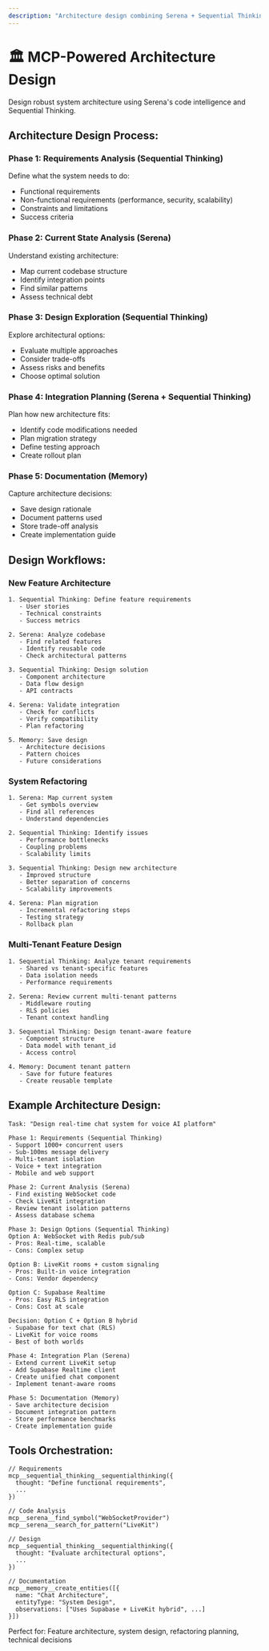 ```yaml
---
description: "Architecture design combining Serena + Sequential Thinking"
---
```


# 🏛️ MCP-Powered Architecture Design

Design robust system architecture using Serena's code intelligence and Sequential Thinking.

## Architecture Design Process:

### Phase 1: Requirements Analysis (Sequential Thinking)
Define what the system needs to do:
- Functional requirements
- Non-functional requirements (performance, security, scalability)
- Constraints and limitations
- Success criteria

### Phase 2: Current State Analysis (Serena)
Understand existing architecture:
- Map current codebase structure
- Identify integration points
- Find similar patterns
- Assess technical debt

### Phase 3: Design Exploration (Sequential Thinking)
Explore architectural options:
- Evaluate multiple approaches
- Consider trade-offs
- Assess risks and benefits
- Choose optimal solution

### Phase 4: Integration Planning (Serena + Sequential Thinking)
Plan how new architecture fits:
- Identify code modifications needed
- Plan migration strategy
- Define testing approach
- Create rollout plan

### Phase 5: Documentation (Memory)
Capture architecture decisions:
- Save design rationale
- Document patterns used
- Store trade-off analysis
- Create implementation guide

## Design Workflows:

### New Feature Architecture
```
1. Sequential Thinking: Define feature requirements
   - User stories
   - Technical constraints
   - Success metrics

2. Serena: Analyze codebase
   - Find related features
   - Identify reusable code
   - Check architectural patterns

3. Sequential Thinking: Design solution
   - Component architecture
   - Data flow design
   - API contracts

4. Serena: Validate integration
   - Check for conflicts
   - Verify compatibility
   - Plan refactoring

5. Memory: Save design
   - Architecture decisions
   - Pattern choices
   - Future considerations
```

### System Refactoring
```
1. Serena: Map current system
   - Get symbols overview
   - Find all references
   - Understand dependencies

2. Sequential Thinking: Identify issues
   - Performance bottlenecks
   - Coupling problems
   - Scalability limits

3. Sequential Thinking: Design new architecture
   - Improved structure
   - Better separation of concerns
   - Scalability improvements

4. Serena: Plan migration
   - Incremental refactoring steps
   - Testing strategy
   - Rollback plan
```

### Multi-Tenant Feature Design
```
1. Sequential Thinking: Analyze tenant requirements
   - Shared vs tenant-specific features
   - Data isolation needs
   - Performance requirements

2. Serena: Review current multi-tenant patterns
   - Middleware routing
   - RLS policies
   - Tenant context handling

3. Sequential Thinking: Design tenant-aware feature
   - Component structure
   - Data model with tenant_id
   - Access control

4. Memory: Document tenant pattern
   - Save for future features
   - Create reusable template
```

## Example Architecture Design:

```
Task: "Design real-time chat system for voice AI platform"

Phase 1: Requirements (Sequential Thinking)
- Support 1000+ concurrent users
- Sub-100ms message delivery
- Multi-tenant isolation
- Voice + text integration
- Mobile and web support

Phase 2: Current Analysis (Serena)
- Find existing WebSocket code
- Check LiveKit integration
- Review tenant isolation patterns
- Assess database schema

Phase 3: Design Options (Sequential Thinking)
Option A: WebSocket with Redis pub/sub
- Pros: Real-time, scalable
- Cons: Complex setup

Option B: LiveKit rooms + custom signaling
- Pros: Built-in voice integration
- Cons: Vendor dependency

Option C: Supabase Realtime
- Pros: Easy RLS integration
- Cons: Cost at scale

Decision: Option C + Option B hybrid
- Supabase for text chat (RLS)
- LiveKit for voice rooms
- Best of both worlds

Phase 4: Integration Plan (Serena)
- Extend current LiveKit setup
- Add Supabase Realtime client
- Create unified chat component
- Implement tenant-aware rooms

Phase 5: Documentation (Memory)
- Save architecture decision
- Document integration pattern
- Store performance benchmarks
- Create implementation guide
```

## Tools Orchestration:

```
// Requirements
mcp__sequential_thinking__sequentialthinking({
  thought: "Define functional requirements",
  ...
})

// Code Analysis
mcp__serena__find_symbol("WebSocketProvider")
mcp__serena__search_for_pattern("LiveKit")

// Design
mcp__sequential_thinking__sequentialthinking({
  thought: "Evaluate architectural options",
  ...
})

// Documentation
mcp__memory__create_entities([{
  name: "Chat Architecture",
  entityType: "System Design",
  observations: ["Uses Supabase + LiveKit hybrid", ...]
}])
```

Perfect for: Feature architecture, system design, refactoring planning, technical decisions
